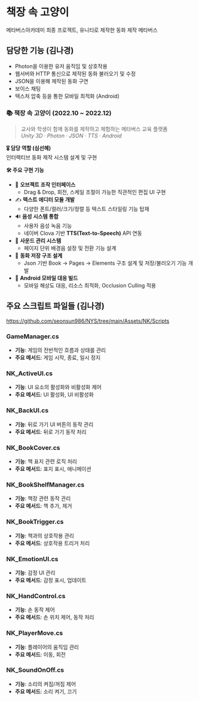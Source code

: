 # 책장 속 고양이 
메타버스아카데미 최종 프로젝트,
유니티로 제작한 동화 제작 메타버스

## 담당한 기능 (김나경)
- Photon을 이용한 유저 움직임 및 상호작용
- 웹서버와 HTTP 통신으로 제작된 동화 불러오기 및 수정
- JSON을 이용해 제작된 동화 구연
- 보이스 채팅
- 텍스처 압축 등을 통한 모바일 최적화 (Android)

### 📚 책장 속 고양이 (2022.10 ~ 2022.12)

> 교사와 학생이 함께 동화를 제작하고 체험하는 메타버스 교육 플랫폼  
> _Unity 3D · Photon · JSON · TTS · Android_

**🎖 담당 역할 (심선혜)**  
인터랙티브 동화 제작 시스템 설계 및 구현

**🛠 주요 구현 기능**
- 🧩 **오브젝트 조작 인터페이스**  
  - Drag & Drop, 회전, 스케일 조절이 가능한 직관적인 편집 UI 구현  
- ✍️ **텍스트 에디터 모듈 개발**  
  - 다양한 폰트/컬러/크기/정렬 등 텍스트 스타일링 기능 탑재  
- 🔊 **음성 시스템 통합**  
  - 사용자 음성 녹음 기능  
  - 네이버 Clova 기반 **TTS(Text-to-Speech)** API 연동  
- 🎼 **사운드 관리 시스템**  
  - 페이지 단위 배경음 설정 및 전환 기능 설계  
- 💾 **동화 저장 구조 설계**  
  - Json 기반 Book → Pages → Elements 구조 설계 및 저장/불러오기 기능 개발  
- 📱 **Android 모바일 대응 빌드**  
  - 모바일 해상도 대응, 리소스 최적화, Occlusion Culling 적용


## 주요 스크립트 파일들 (김나경)
https://github.com/seonsun986/NYS/tree/main/Assets/NK/Scripts
### GameManager.cs
- **기능**: 게임의 전반적인 흐름과 상태를 관리
- **주요 메서드**: 게임 시작, 종료, 일시 정지

### NK_ActiveUI.cs
- **기능**: UI 요소의 활성화와 비활성화 제어
- **주요 메서드**: UI 활성화, UI 비활성화

### NK_BackUI.cs
- **기능**: 뒤로 가기 UI 버튼의 동작 관리
- **주요 메서드**: 뒤로 가기 동작 처리

### NK_BookCover.cs
- **기능**: 책 표지 관련 로직 처리
- **주요 메서드**: 표지 표시, 애니메이션

### NK_BookShelfManager.cs
- **기능**: 책장 관련 동작 관리
- **주요 메서드**: 책 추가, 제거

### NK_BookTrigger.cs
- **기능**: 책과의 상호작용 관리
- **주요 메서드**: 상호작용 트리거 처리

### NK_EmotionUI.cs
- **기능**: 감정 UI 관리
- **주요 메서드**: 감정 표시, 업데이트

### NK_HandControl.cs
- **기능**: 손 동작 제어
- **주요 메서드**: 손 위치 제어, 동작 처리

### NK_PlayerMove.cs
- **기능**: 플레이어의 움직임 관리
- **주요 메서드**: 이동, 회전

### NK_SoundOnOff.cs
- **기능**: 소리의 켜짐/꺼짐 제어
- **주요 메서드**: 소리 켜기, 끄기
